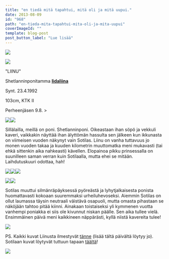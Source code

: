 ```yaml
---
title: "en tiedä mitä tapahtui, mitä oli ja mitä uupui."
date: 2013-08-09
id: "968"
path: "en-tieda-mita-tapahtui-mita-oli-ja-mita-uupui"
coverImageId: ""
template: blog-post
post_button_label: "Lue lisää"
---
```


[![](/images/IMG_1660_.jpg)](http://2.bp.blogspot.com/-Xgqb4Pwack4/UgVb7SoXqbI/AAAAAAAAGmA/t-u83Obk_9Q/s1600/IMG_1660_.jpg)

[![](/images/IMG_1550.jpg)](http://4.bp.blogspot.com/-4RJTyXfU3u8/UgVLN7jd_2I/AAAAAAAAGkY/TBsxOTnOtus/s1600/IMG_1550.jpg)

"LIINU"

Shetlanninponitamma **[Iidaliina](http://www.sukuposti.net/hevoset/iidaliina/24012)**

Synt. 23.4.1992

103cm, KTK II

Perheenjäsen 9.8. >

[![](/images/IMG_1556.jpg)](http://2.bp.blogspot.com/-A3Mce037MrQ/UgVPCk2yzgI/AAAAAAAAGlw/sSoLFS8zGek/s1600/IMG_1556.jpg)[![](/images/IMG_1580.jpg)](http://3.bp.blogspot.com/-8vUg4C-8u3o/UgVLN0ZHPrI/AAAAAAAAGkg/DDcOUCmXPzw/s1600/IMG_1580.jpg)

Sillälailla, meillä on poni. Shetlanninponi. Oikeastaan ihan söpö ja vekkuli kaveri, vaikkakin näyttää ihan älyttömän hassulta sen jälkeen kun ikkunasta on viimeisen vuoden näkynyt vain Sotilas. Liinu on vanha tuttavuus jo monen vuoden takaa ja kuuden kilometrin muuttomatka meni mukavasti (tai ehkä sittenkin aika nahkeasti) kävellen. Elopainoa pikku prinsessalla on suunilleen saman verran kuin Sotilaalla, mutta ehei se mitään. Laihdutuskuuri odottaa, hah!

[![](/images/IMG_1655.jpg)](http://2.bp.blogspot.com/-Q3jxWSXkCtg/UgVcg9kGIGI/AAAAAAAAGmU/mWqnBp6u2x0/s1600/IMG_1655.jpg)[![](/images/IMG_1573.jpg)](http://4.bp.blogspot.com/-WeY4Gk6oVnk/UgVdyD1VUeI/AAAAAAAAGmo/e2injWMg_CI/s1600/IMG_1573.jpg)[![](/images/IMG_1565.jpg)](http://2.bp.blogspot.com/-D4DqzxJK1-w/UgVcgiw6MsI/AAAAAAAAGmQ/rgJgu0yOasw/s1600/IMG_1565.jpg)

[![](/images/IMG_1658.jpg)](http://2.bp.blogspot.com/-6A0MufuudYo/UgVLSKorr0I/AAAAAAAAGlA/YYweao4EDBA/s1600/IMG_1658.jpg)[![](/images/IMG_1619.jpg)](http://2.bp.blogspot.com/-CIPgS5HqDZs/UgVLSm4g4wI/AAAAAAAAGlE/svTiOezzgAQ/s1600/IMG_1619.jpg)

Sotilas muuttui silmänräpäyksessä pyöreästä ja lyhytjalkaisesta ponista huomattavasti kokoaan suuremmaksi urheiluhevoseksi. Aiemmin Sotilas on ollut laumassa täysin neutraali väistävä osapuoli, mutta omasta pihastaan se näköjään tahtoo pitää kiinni. Ainakaan toistaiseksi yli kymmenen vuotta vanhempi poniakka ei siis ole kivunnut niskan päälle. Sen aika tullee vielä. Ensimmäinen päivä meni kaikkineen näppärästi, kyllä niistä kavereita tulee!

[![](/images/IMG_1661.jpg)](http://3.bp.blogspot.com/-FtdosZTx9OE/UgVLUPw_rGI/AAAAAAAAGlU/ZMLk8-ri5Ho/s1600/IMG_1661.jpg)

PS. Kaikki kuvat Liinusta ilmestyvät [tänne](http://maisaw.otukset.fi/kuvat/2013/Iidaliina/) (lisää tältä päivältä löytyy jo). Sotilaan kuvat löytyvät tuttuun tapaan [täältä](http://maisaw.otukset.fi/kuvat/2013/Unknown+Soldier/)!

[![](/images/ak.jpg)](http://3.bp.blogspot.com/-huvd2YdydK8/UgVcYJAjsQI/AAAAAAAAGmI/enTyFxajuzk/s1600/ak.jpg)
